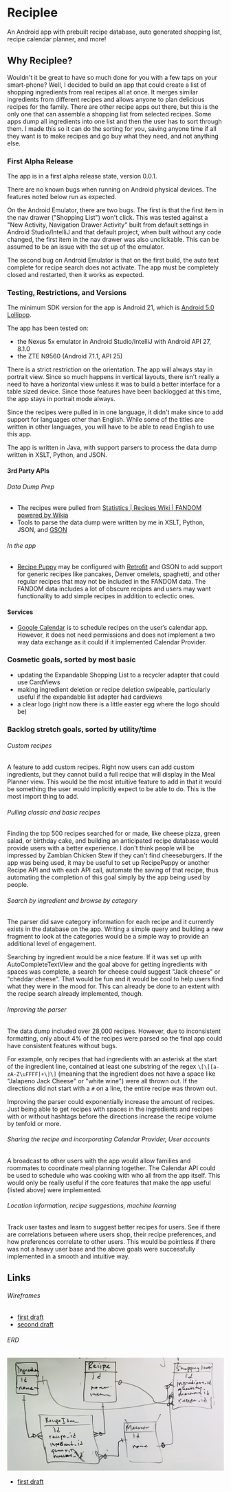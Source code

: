 # Reciplee

An Android app with prebuilt recipe database, auto generated shopping list, recipe calendar planner, and more!

## Why Reciplee?

Wouldn't it be great to have so much done for you with a few taps on your smart-phone?  Well, I decided to build an app that could create a list of shopping ingredients from real recipes all at once.  It merges similar ingredients from different recipes and allows anyone to plan delicious recipes for the family.  There are other recipe apps out there, but this is the only one that can assemble a shopping list from selected recipes.  Some apps dump all ingredients into one list and then the user has to sort through them.  I made this so it can do the sorting for you, saving anyone time if all they want is to make recipes and go buy what they need, and not anything else.

### First Alpha Release

The app is in a first alpha release state, version 0.0.1.  

There are no known bugs when running on Android physical devices.  The features noted below run as expected.

On the Android Emulator, there are two bugs.  The first is that the first item in the nav drawer ("Shopping List") won't click.  This was tested against a "New Activity, Navigation Drawer Activity" built from default settings in Android Studio/IntelliJ and that default project, when built without any code changed, the first item in the nav drawer was also unclickable.  This can be assumed to be an issue with the set up of the emulator.

The second bug on Android Emulator is that on the first build, the auto text complete for recipe search does not activate.  The app must be completely closed and restarted, then it works as expected.

### Testing, Restrictions, and Versions

The minimum SDK version for the app is Android 21, which is [Android 5.0 Lollipop](https://developer.android.com/about/versions/android-5.0).

The app has been tested on:

- the Nexus 5x emulator in Android Studio/IntelliJ with Android API 27, 8.1.0
- the ZTE N9560 (Android 7.1.1, API 25)

There is a strict restriction on the orientation.  The app will always stay in portrait view.  Since so much happens in vertical layouts, there isn't really a need to have a horizontal view unless it was to build a better interface for a table sized device.  Since those features have been backlogged at this time, the app stays in portrait mode always.

Since the recipes were pulled in in one language, it didn't make since to add support for languages other than English.  While some of the titles are written in other languages, you will have to be able to read English to use this app.

The app is written in Java, with support parsers to process the data dump written in XSLT, Python, and JSON.

#### 3rd Party APIs

###### Data Dump Prep

- The recipes were pulled from [Statistics | Recipes Wiki | FANDOM powered by Wikia](http://recipes.wikia.com/wiki/Special:Statistics)
- Tools to parse the data dump were written by me in XSLT, Python, JSON, and [GSON](https://github.com/google/gson)

###### In the app

- [Recipe Puppy](http://www.recipepuppy.com/about/api/) may be configured with [Retrofit](http://square.github.io/retrofit/) and GSON to add support for generic recipes like pancakes, Denver omelets, spaghetti, and other regular recipes that may not be included in the FANDOM data. The FANDOM data includes a lot of obscure recipes and users may want functionality to add simple recipes in addition to eclectic ones.

#### Services

- [Google Calendar](https://developers.google.com/gsuite/guides/android) is to schedule recipes on the user’s calendar app.  However, it does not need permissions and does not implement a two way data exchange as it could if it implemented Calendar Provider.

### Cosmetic goals, sorted by most basic

- updating the Expandable Shopping List to a recycler adapter that could use CardViews
- making ingredient deletion or recipe deletion swipeable, particularly useful if the expandable list adapter had cardviews
- a clear logo (right now there is a little easter egg where the logo should be)

### Backlog stretch goals, sorted by utility/time

###### Custom recipes

A feature to add custom recipes.  Right now users can add custom ingredients, but they cannot build a full recipe that will display in the Meal Planner view.  This would be the most intuitive feature to add in that it would be something the user would implicitly expect to be able to do.  This is the most import thing to add.

###### Pulling classic and basic recipes

Finding the top 500 recipes searched for or made, like cheese pizza, green salad, or birthday cake, and building an anticipated recipe database would provide users with a better experience.  I don't think people will be impressed by Zambian Chicken Stew if they can't find cheeseburgers.  If the app was being used, it may be useful to set up RecipePuppy or another Recipe API and with each API call, automate the saving of that recipe, thus automating the completion of this goal simply by the app being used by people.

###### Search by ingredient and browse by category

The parser did save category information for each recipe and it currently exists in the database on the app.  Writing a simple query and building a new fragment to look at the categories would be a simple way to provide an additional level of engagement.

Searching by ingredient would be a nice feature.  If it was set up with AutoCompleteTextView and the goal above for getting ingredients with spaces was complete, a search for cheese could suggest "Jack cheese" or "cheddar cheese".  That would be fun and it would be cool to help users find what they were in the mood for.  This can already be done to an extent with the recipe search already implemented, though.

###### Improving the parser

The data dump included over 28,000 recipes.  However, due to inconsistent formatting, only about 4% of the recipes were parsed so the final app could have consistent features without bugs.  

For example, only recipes that had ingredients with an asterisk at the start of the ingredient line, contained at least one substring of the regex `\[\[[a-zA-Z\uFFFF]+\]\]` (meaning that the ingredient does not have a space like "Jalapeno Jack Cheese" or "white wine") were all thrown out.  If the directions did not start with a `#` on a line, the entire recipe was thrown out.

Improving the parser could exponentially increase the amount of recipes.  Just being able to get recipes with spaces in the ingredients and recipes with or without hashtags before the directions increase the recipe volume by tenfold or more.

###### Sharing the recipe and incorporating Calendar Provider, User accounts

A broadcast to other users with the app would allow families and roommates to coordinate meal planning together.  The Calendar API could be used to schedule who was cooking with who all from the app itself.  This would only be really useful if the core features that make the app useful (listed above) were implemented.

###### Location information, recipe suggestions, machine learning

Track user tastes and learn to suggest better recipes for users.  See if there are correlations between where users shop, their recipe preferences, and how preferences correlate to other users.  This would be pointless if there was not a heavy user base and the above goals were successfully implemented in a smooth and intuitive way.

## Links

###### Wireframes

- [first draft](docs/wireframe.pdf)
- [second draft](docs/wireframeDraft2.pdf)

###### ERD

![white board ERD for posterity](docs/ERDonWhiteboard.jpg)

- [first draft](docs/erd.pdf)



